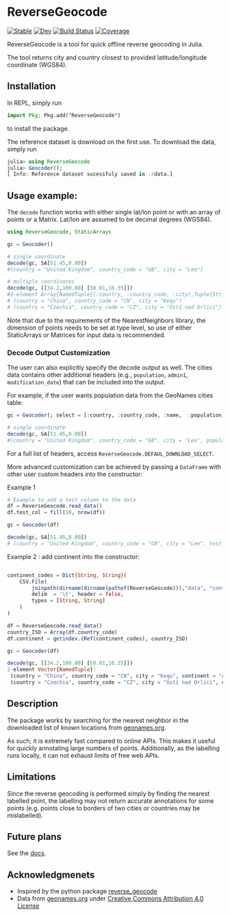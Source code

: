 # ReverseGeocode

[![Stable](https://img.shields.io/badge/docs-stable-blue.svg)](https://BoZenKhaa.github.io/ReverseGeocode.jl/stable/)
[![Dev](https://img.shields.io/badge/docs-dev-blue.svg)](https://BoZenKhaa.github.io/ReverseGeocode.jl/dev/)
[![Build Status](https://github.com/BoZenKhaa/ReverseGeocode.jl/workflows/CI/badge.svg)](https://github.com/BoZenKhaa/ReverseGeocode.jl/actions)
[![Coverage](https://codecov.io/gh/BoZenKhaa/ReverseGeocode.jl/branch/master/graph/badge.svg)](https://codecov.io/gh/BoZenKhaa/ReverseGeocode.jl)


ReverseGeocode is a tool for quick offline reverse geocoding in Julia.

The tool returns city and country closest to provided latitude/longitude coordinate (WGS84).

## Installation
In REPL, simply run 
```julia
import Pkg; Pkg.add("ReverseGeocode")
```
to install the package. 

The reference dataset is download on the first use. To download the data, simply run
```julia
julia> using ReverseGeocode
julia> Geocoder();
[ Info: Reference dataset sucessfuly saved in ./data.]
```

## Usage example:
The `decode` function works with either single lat/lon point or with an array of points or a Matrix. Lat/lon are assumed to be decimal degrees (WGS84).
```julia
using ReverseGeocode, StaticArrays 

gc = Geocoder()

# single coordinate
decode(gc, SA[51.45,0.00])
#(country = "United Kingdom", country_code = "GB", city = "Lee")

# multiple coordinates
decode(gc, [[34.2,100.00] [50.01,16.35]])
#2-element Array{NamedTuple{(:country, :country_code, :city),Tuple{String,String,String}},1}:
# (country = "China", country_code = "CN", city = "Kequ")
# (country = "Czechia", country_code = "CZ", city = "Ústí nad Orlicí")
```
Note that due to the requirements of the NearestNeighbors library, the dimension of points needs to be set at type level, so use of either StaticArrays or Matrices for input data is recommended. 

### Decode Output Customization

The user can also explicitly specify the decode output as well. The cities data contains other additional headers (e.g., `population`, `admin1`, `modification_date`) that can be included into the output.

For example, if the user wants population data from the GeoNames cities table: 

```julia
gc = Geocoder(; select = [:country, :country_code, :name,  :population])

# single coordinate
decode(gc, SA[51.45,0.00])
#(country = "United Kingdom", country_code = "GB", city = "Lee", population = 14573)
```

For a full list of headers, access `ReverseGeocode.DEFAUL_DOWNLOAD_SELECT`.

More advanced customization can be achieved by passing a `DataFrame` with other user custom headers into the constructor: 

Example 1
```julia
# Example to add a test column to the data
df = ReverseGeocode.read_data()
df.test_col = fill(10, nrow(df))

gc = Geocoder(df)

decode(gc, SA[51.45,0.00])
# (country = "United Kingdom", country_code = "GB", city = "Lee", test_col = 10)
```

Example 2 : add continent into the constructor:

```julia

continent_codes = Dict{String, String}(
    CSV.File(
        joinpath(dirname(dirname(pathof(ReverseGeocode))),"data", "continent_codes.csv"); 
        delim  = '\t', header = false,
        types = [String, String]
    )
)

df = ReverseGeocode.read_data()
country_ISO = Array(df.country_code)
df.continent = getindex.(Ref(continent_codes), country_ISO)

gc = Geocoder(df)

decode(gc, [[34.2,100.00] [50.01,16.35]])
2-element Vector{NamedTuple}:
 (country = "China", country_code = "CN", city = "Kequ", continent = "AS")
 (country = "Czechia", country_code = "CZ", city = "Ústí nad Orlicí", continent = "EU")
```


## Description

The package works by searching for the nearest neighbor in the downloaded list of known locations from [geonames.org](http://download.geonames.org/export/dump). 

As such, it is extremely fast compared to online APIs. This makes it useful for quickly annotating large numbers of points. Additionally, as the labelling runs locally, it can not exhaust limits of free web APIs.

## Limitations

Since the reverse geocoding is performed simply by finding the nearest labelled point, the labelling may not return accurate annotations for some points (e.g. points close to borders of two cities or countries may be mislabelled). 

## Future plans
See the [docs](https://bozenkhaa.github.io/ReverseGeocode.jl/dev/).

## Acknowledgmenets
 - Inspired by the python package [reverse_geocode](https://github.com/richardpenman/reverse_geocode)
 - Data from [geonames.org](http://download.geonames.org/export/dump) under [Creative Commons Attribution 4.0 License](https://creativecommons.org/licenses/by/4.0/)
